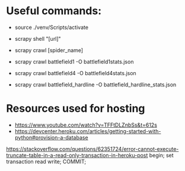 
# Useful commands:
- source ./venv/Scripts/activate
- scrapy shell "[url]"
- scrapy crawl [spider_name]

- scrapy crawl battlefield1 -O battlefield1stats.json
- scrapy crawl battlefield4 -O battlefield4stats.json
- scrapy crawl battlefield_hardline -O battlefield_hardline_stats.json

# Resources used for hosting
- https://www.youtube.com/watch?v=TFFtDLZnbSs&t=612s
- https://devcenter.heroku.com/articles/getting-started-with-python#provision-a-database


https://stackoverflow.com/questions/62351724/error-cannot-execute-truncate-table-in-a-read-only-transaction-in-heroku-post
begin;
set transaction read write;
COMMIT;  